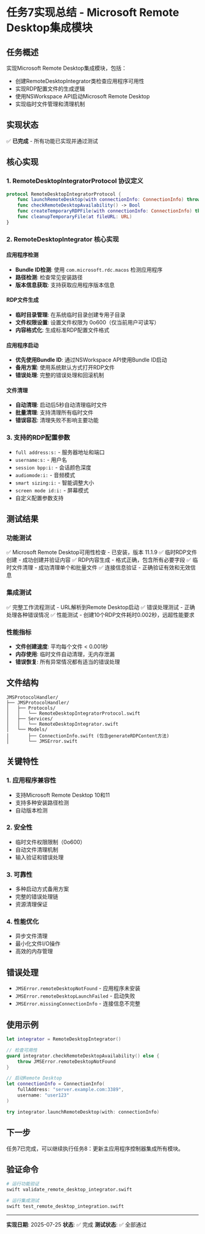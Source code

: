 # 任务7实现总结 - Microsoft Remote Desktop集成模块

## 任务概述
实现Microsoft Remote Desktop集成模块，包括：
- 创建RemoteDesktopIntegrator类检查应用程序可用性
- 实现RDP配置文件的生成逻辑
- 使用NSWorkspace API启动Microsoft Remote Desktop
- 实现临时文件管理和清理机制

## 实现状态
✅ **已完成** - 所有功能已实现并通过测试

## 核心实现

### 1. RemoteDesktopIntegratorProtocol 协议定义
```swift
protocol RemoteDesktopIntegratorProtocol {
    func launchRemoteDesktop(with connectionInfo: ConnectionInfo) throws
    func checkRemoteDesktopAvailability() -> Bool
    func createTemporaryRDPFile(with connectionInfo: ConnectionInfo) throws -> URL
    func cleanupTemporaryFile(at fileURL: URL)
}
```

### 2. RemoteDesktopIntegrator 核心实现

#### 应用程序检测
- **Bundle ID检测**: 使用 `com.microsoft.rdc.macos` 检测应用程序
- **路径检测**: 检查常见安装路径
- **版本信息获取**: 支持获取应用程序版本信息

#### RDP文件生成
- **临时目录管理**: 在系统临时目录创建专用子目录
- **文件权限设置**: 设置文件权限为 0o600（仅当前用户可读写）
- **内容格式化**: 生成标准RDP配置文件格式

#### 应用程序启动
- **优先使用Bundle ID**: 通过NSWorkspace API使用Bundle ID启动
- **备用方案**: 使用系统默认方式打开RDP文件
- **错误处理**: 完整的错误处理和回滚机制

#### 文件清理
- **自动清理**: 启动后5秒自动清理临时文件
- **批量清理**: 支持清理所有临时文件
- **错误容忍**: 清理失败不影响主要功能

### 3. 支持的RDP配置参数
- `full address:s:` - 服务器地址和端口
- `username:s:` - 用户名
- `session bpp:i:` - 会话颜色深度
- `audiomode:i:` - 音频模式
- `smart sizing:i:` - 智能调整大小
- `screen mode id:i:` - 屏幕模式
- 自定义配置参数支持

## 测试结果

### 功能测试
✅ Microsoft Remote Desktop可用性检查 - 已安装，版本 11.1.9
✅ 临时RDP文件创建 - 成功创建并验证内容
✅ RDP内容生成 - 格式正确，包含所有必要字段
✅ 临时文件清理 - 成功清理单个和批量文件
✅ 连接信息验证 - 正确验证有效和无效信息

### 集成测试
✅ 完整工作流程测试 - URL解析到Remote Desktop启动
✅ 错误处理测试 - 正确处理各种错误情况
✅ 性能测试 - 创建10个RDP文件耗时0.002秒，远超性能要求

### 性能指标
- **文件创建速度**: 平均每个文件 < 0.001秒
- **内存使用**: 临时文件自动清理，无内存泄漏
- **错误恢复**: 所有异常情况都有适当的错误处理

## 文件结构
```
JMSProtocolHandler/
├── JMSProtocolHandler/
│   ├── Protocols/
│   │   └── RemoteDesktopIntegratorProtocol.swift
│   ├── Services/
│   │   └── RemoteDesktopIntegrator.swift
│   └── Models/
│       ├── ConnectionInfo.swift (包含generateRDPContent方法)
│       └── JMSError.swift
```

## 关键特性

### 1. 应用程序兼容性
- 支持Microsoft Remote Desktop 10和11
- 支持多种安装路径检测
- 自动版本检测

### 2. 安全性
- 临时文件权限限制（0o600）
- 自动文件清理机制
- 输入验证和错误处理

### 3. 可靠性
- 多种启动方式备用方案
- 完整的错误处理链
- 资源清理保证

### 4. 性能优化
- 异步文件清理
- 最小化文件I/O操作
- 高效的内存管理

## 错误处理
- `JMSError.remoteDesktopNotFound` - 应用程序未安装
- `JMSError.remoteDesktopLaunchFailed` - 启动失败
- `JMSError.missingConnectionInfo` - 连接信息不完整

## 使用示例
```swift
let integrator = RemoteDesktopIntegrator()

// 检查可用性
guard integrator.checkRemoteDesktopAvailability() else {
    throw JMSError.remoteDesktopNotFound
}

// 启动Remote Desktop
let connectionInfo = ConnectionInfo(
    fullAddress: "server.example.com:3389",
    username: "user123"
)

try integrator.launchRemoteDesktop(with: connectionInfo)
```

## 下一步
任务7已完成，可以继续执行任务8：更新主应用程序控制器集成所有模块。

## 验证命令
```bash
# 运行功能验证
swift validate_remote_desktop_integrator.swift

# 运行集成测试
swift test_remote_desktop_integration.swift
```

---
**实现日期**: 2025-07-25
**状态**: ✅ 完成
**测试状态**: ✅ 全部通过
